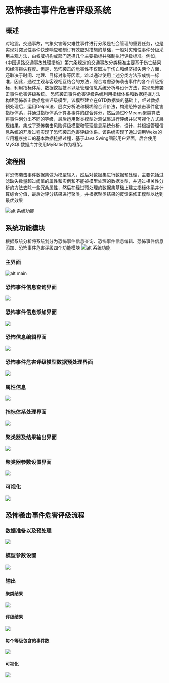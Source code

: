 # 恐怖袭击事件危害评级系统
## 概述
对地震，交通事故，气象灾害等灾难性事件进行分级是社会管理的重要任务，也是实现对突发性事件快速响应和制订有效应对措施的基础，一般对灾难性事件分级采用主观方法，由权威机构或部门选择几个主要指标并强制执行评级标准。例如，《中国道路交通事故处理措施》第六条规定的交通事故分类标准主要基于伤亡结果和经济损失程度。但是，恐怖袭击的危害性不仅取决于伤亡和经济损失两个方面，还取决于时间、地理、目标对象等因素，难以通过使用上述分类方法形成统一标准，因此，通过主观与客观相互结合的方法，综合考虑恐怖袭击事件的各个评级指标，利用指标体系、数据挖掘技术以及管理信息系统分析与设计方法，实现恐怖袭击事件危害评级系统。
恐怖袭击事件危害评级系统利用指标体系和数据挖掘方法构建恐怖袭击数据危害评级模型，该模型建立在GTD数据集的基础上，经过数据预处理后，运用Delphi法、层次分析法和模糊综合评价法，构建恐怖袭击事件危害指标体系，并通过指标体系计算各事件的综合评分，然后通过K-Means聚类算法将事件划分出不同的等级，最后运用聚类模型对测试集进行评级并以可视化方式展现结果。集成了恐怖袭击风险评级模型和管理信息系统分析、设计，并根据管理信息系统的开发过程实现了恐怖袭击危害评级体系。该系统实现了通过调用Weka的应用程序接口的基本数据挖掘过程，基于Java Swing图形用户界面，后台使用MySQL数据库并使用MyBatis作为框架。

## 流程图 
将恐怖袭击事件数据集做为模型输入，然后对数据集进行数据预处理，主要包括过滤缺失数量超过阈值的属性和实例和不能被模型处理的数据类型，并通过相关性分析的方法去除一些冗余属性，然后在经过预处理的数据集基础上建立指标体系并计算综合分值，最后对评分结果进行聚类，并根据聚类结果的反馈来修正模型以达到最优效果

![alt 系统功能](https://github.com/dpoqb/Terrorist_Attack_Hazard_Rating_System/blob/master/img/%E7%A8%8B%E5%BA%8F%E6%B5%81%E7%A8%8B%E5%9B%BE.jpg)

## 系统功能模块
根据系统分析将系统划分为恐怖事件信息查询、恐怖事件信息编辑、恐怖事件信息添加、恐怖事件危害评级四个功能模块
![alt 系统功能](https://github.com/dpoqb/Terrorist_Attack_Hazard_Rating_System/blob/master/img/%E7%A8%8B%E5%BA%8F%E6%B5%81%E7%A8%8B%E5%9B%BE.jpg)
### 主界面
![alt main](https://github.com/dpoqb/Terrorist_Attack_Hazard_Rating_System/blob/master/img/i1.png)
### 恐怖事件信息查询界面
![](https://github.com/dpoqb/Terrorist_Attack_Hazard_Rating_System/blob/master/img/i2.png)
### 恐怖事件信息添加界面
![](https://github.com/dpoqb/Terrorist-Attack-Hazard-Rating-System/blob/master/img/i3.png)
### 恐怖信息编辑界面
![](https://github.com/dpoqb/Terrorist_Attack_Hazard_Rating_System/blob/master/img/i4.png)
### 恐怖事件危害评级模型数据预处理界面
![](https://github.com/dpoqb/Terrorist_Attack_Hazard_Rating_System/blob/master/img/i5.png)
### 属性信息
![](https://github.com/dpoqb/Terrorist_Attack_Hazard_Rating_System/blob/master/img/i6.png)
### 指标体系处理界面
![](https://github.com/dpoqb/Terrorist_Attack_Hazard_Rating_System/blob/master/img/i7.png)
### 聚类器及结果输出界面
![](https://github.com/dpoqb/Terrorist_Attack_Hazard_Rating_System/blob/master/img/i8.png)
### 聚类器参数设置界面
![](https://github.com/dpoqb/Terrorist_Attack_Hazard_Rating_System/blob/master/img/i9.png)
### 可视化
![](https://github.com/dpoqb/Terrorist_Attack_Hazard_Rating_System/blob/master/img/i10.png)

## 恐怖袭击事件危害评级流程
### 数据准备以及预处理
![](https://github.com/dpoqb/Terrorist_Attack_Hazard_Rating_System/blob/master/img/i11.png)
### 模型参数设置
![](https://github.com/dpoqb/Terrorist_Attack_Hazard_Rating_System/blob/master/img/i12.png)
### 输出
#### 聚类结果
![](https://github.com/dpoqb/Terrorist_Attack_Hazard_Rating_System/blob/master/img/i13.png)
#### 评级结果
![](https://github.com/dpoqb/Terrorist_Attack_Hazard_Rating_System/blob/master/img/i14.png)
#### 每个等级包含的事件数
![](https://github.com/dpoqb/Terrorist_Attack_Hazard_Rating_System/blob/master/img/i15.png)
#### 可视化
![](https://github.com/dpoqb/Terrorist_Attack_Hazard_Rating_System/blob/master/img/i16.png)
